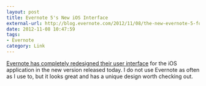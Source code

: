 ```yaml
---
layout: post
title: Evernote 5's New iOS Interface
external-url: http://blog.evernote.com/2012/11/08/the-new-evernote-5-for-iphone-ipad-and-ipod-touch/ 
date: 2012-11-08 10:47:59
tags:
- Evernote
category: Link
---
```


[Evernote has completely redesigned their user interface](http://blog.evernote.com/2012/11/08/the-new-evernote-5-for-iphone-ipad-and-ipod-touch/) for the iOS application in the new version released today. I do not use Evernote as often as I use to, but it looks great and has a unique design worth checking out.
